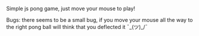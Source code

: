 Simple js pong game, just move your mouse to play!

Bugs: there seems to be a small bug, if you move your mouse all the way to the right pong ball will think that you deflected it ¯\_(ツ)_/¯
